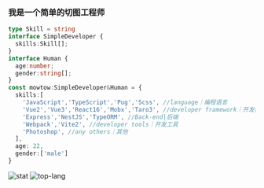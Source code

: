 ### 我是一个简单的切图工程师

```typescript
type Skill = string
interface SimpleDeveloper {
  skills:Skill[];
}
interface Human {
  age:number;
  gender:string[];
}
const mowtow:SimpleDeveloper&Human = {
  skills:[
    'JavaScript','TypeScript','Pug','Scss', //language｜编程语言
    'Vue2','Vue3','React16','Mobx','Taro3', //developer framework｜开发框架
    'Express','NestJS','TypeORM', //Back-end|后端
    'Webpack','Vite2', //developer tools｜开发工具
    'Photoshop', //any others｜其他
  ],
  age: 22,
  gender:['male']
}
```

![stat](https://github-readme-stats.vercel.app/api?username=mowtwo)
![top-lang](https://github-readme-stats.vercel.app/api/top-langs/?username=mowtwo&layout=compact)
